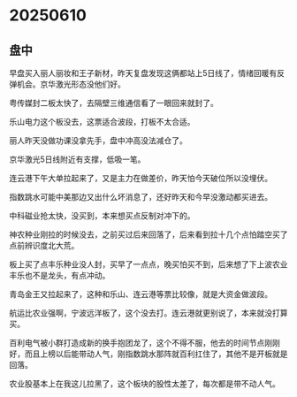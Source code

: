 # 20250610

## 盘中

早盘买入丽人丽妆和王子新材，昨天复盘发现这俩都站上5日线了，情绪回暖有反弹机会。京华激光形态没他们好。

粤传媒封二板太快了，去隔壁三维通信看了一眼回来就封了。

乐山电力这个板没去，这票适合波段，打板不太合适。

丽人昨天没做功课没拿先手，盘中冲高没法减仓了。

京华激光5日线附近有支撑，低吸一笔。

连云港下午大单拉起来了，又是主力在做差价，昨天怕今天破位所以没埋伏。

指数跳水可能中美那边又出什么坏消息了，还好昨天和今早没激动都买进去。

中科磁业抢太快，没买到，本来想买点反制对冲下的。

神农种业刚拉的时候没去，之前买过后来回落了，后来看到拉十几个点怕踏空买了点前辨识度北大荒。

板上买了点丰乐种业没人封，买早了一点点，晚买怕买不到，后来想了下上波农业丰乐也不是龙头，有点冲动。

青岛金王又拉起来了，这种和乐山、连云港等票比较像，就是大资金做波段。

航运比农业强啊，宁波远洋板了，这个没去打。连云港就更别说了，本来就没打算买。

百利电气被小群打造成新的换手抱团龙了，这个不得不服，他去的时间节点刚刚好，而且上榜以后能带动人气，刚指数跳水那阵就百利扛住了，其他不是开板就是回落。

农业股基本上在我这儿拉黑了，这个板块的股性太差了，每次都是带不动人气。
